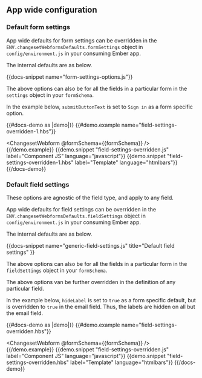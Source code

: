 ## App wide configuration


### Default form settings 

App wide defaults for form settings can be overridden in the `ENV.changesetWebformsDefaults.formSettings` object in `config/environment.js` in your consuming Ember app.

The internal defaults are as below.

{{docs-snippet name="form-settings-options.js"}}

The above options can also be for all the fields in a particular form in the `settings` object in your `formSchema`.

In the example below, `submitButtonText` is set to `Sign in` as a form specific option.

{{#docs-demo as |demo|}}
  {{#demo.example name="field-settings-overridden-1.hbs"}}
    <div data-test-id="field-settings-overridden">
      <ChangesetWebform 
        @formSchema={{formSchema}} 
      />
    </div> 
  {{/demo.example}}
  {{demo.snippet "field-settings-overridden.js" label="Component JS" language="javascript"}}
  {{demo.snippet "field-settings-overridden-1.hbs" label="Template" language="htmlbars"}}
{{/docs-demo}}

### Default field settings

These options are agnostic of the field type, and apply to any field.

App wide defaults for field settings can be overridden in the `ENV.changesetWebformsDefaults.fieldSettings` object in `config/environment.js` in your consuming Ember app.

The internal defaults are as below.

{{docs-snippet name="generic-field-settings.js" title="Default field settings" }}

The above options can also be for all the fields in a particular form in the `fieldSettings` object in your `formSchema`.

The above options van be further overridden in the definition of any particular field.

In the example below, `hideLabel` is set to `true` as a form specific default, but is overridden to `true` in the email field. Thus, the labels are hidden on all but the email field.

{{#docs-demo as |demo|}}
  {{#demo.example name="field-settings-overridden.hbs"}}
    <div data-test-id="field-settings-overridden">
      <ChangesetWebform 
        @formSchema={{formSchema}} 
      />
    </div> 
  {{/demo.example}}
  {{demo.snippet "field-settings-overridden.js" label="Component JS" language="javascript"}}
  {{demo.snippet "field-settings-overridden.hbs" label="Template" language="htmlbars"}}
{{/docs-demo}}
